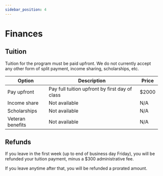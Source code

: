 ```yaml
---
sidebar_position: 4
---
```


# Finances

## Tuition

Tuition for the program must be paid upfront. We do not currently accept any other form of split payment, income sharing, scholarships, etc.

| Option  | Description  | Price |
|---|---|---|
| Pay upfront | Pay full tuition upfront by first day of class | $2000 |
| Income share | Not available | N/A |
| Scholarships | Not available | N/A |
| Veteran benefits | Not available | N/A |

## Refunds

If you leave in the first week (up to end of business day Friday), you will be refunded your tuition payment, minus a $300 administrative fee.

If you leave anytime after that, you will be refunded a prorated amount.